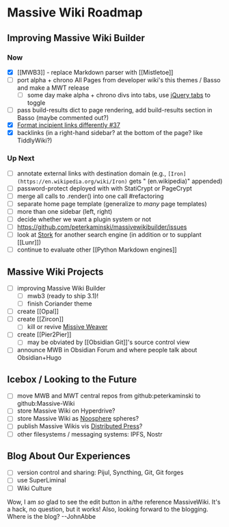 # Massive Wiki Roadmap

## Improving Massive Wiki Builder

### Now

- [x] [[MWB3]] - replace Markdown parser with [[Mistletoe]]
- [ ] port alpha + chrono All Pages from developer wiki's this themes / Basso and make a MWT release
	- [ ] some day make alpha + chrono divs into tabs, use [jQuery tabs](https://jqueryui.com/tabs/) to toggle
- [ ] pass build-results dict to page rendering, add build-results section in Basso (maybe commented out?)
- [x] [Format incipient links differently #37](https://github.com/peterkaminski/massivewikibuilder/issues/37)
- [x] backlinks (in a right-hand sidebar? at the bottom of the page? like TiddlyWiki?)

### Up Next

- [ ] annotate external links with destination domain (e.g., `[Iron](https://en.wikipedia.org/wiki/Iron)` gets " (en.wikipedia)" appended)
- [ ] password-protect deployed with with StatiCrypt or PageCrypt
- [ ] merge all calls to .render() into one call #refactoring
- [ ] separate home page template (generalize to _many_ page templates)
- [ ] more than one sidebar (left, right)
- [ ] decide whether we want a plugin system or not
- [ ] <https://github.com/peterkaminski/massivewikibuilder/issues>
- [ ] look at [Stork](https://stork-search.net/) for another search engine (in addition or to supplant [[Lunr]])
- [ ] continue to evaluate other [[Python Markdown engines]]

## Massive Wiki Projects

- [ ] improving Massive Wiki Builder
	- [ ] mwb3 (ready to ship 3.1)!
	- [ ] finish Coriander theme
- [ ] create [[Opal]]
- [ ] create [[Zircon]]
	- [ ] kill or revive [Missive Weaver](https://github.com/peterkaminski/missive-weaver)
- [ ] create [[Pier2Pier]]
	- [ ] may be obviated by [[Obsidian Git]]'s source control view
- [ ] announce MWB in Obsidian Forum and where people talk about Obsidian+Hugo

## Icebox / Looking to the Future

- [ ] move MWB and MWT central repos from github:peterkaminski to github:Massive-Wiki
- [ ] store Massive Wiki on Hyperdrive?
- [ ] store Massive Wiki as [Noosphere](https://subconscious.substack.com/p/noosphere-a-protocol-for-thought) spheres?
- [ ] publish Massive Wikis vis [Distributed Press](https://distributed.press/)?
- [ ] other filesystems / messaging systems: IPFS, Nostr

## Blog About Our Experiences

- [ ] version control and sharing: Pijul, Syncthing, Git, Git forges
- [ ] use SuperLiminal
- [ ] Wiki Culture

Wow, I am *so* glad to see the edit button in a/the reference MassiveWiki. It's a hack, no question, but it works! Also, looking forward to the blogging. Where is the blog? --JohnAbbe
